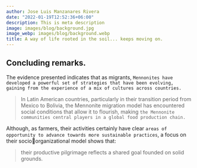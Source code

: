```yaml
---
author: Jose Luis Manzanares Rivera
date: "2022-01-19T12:52:36+06:00"
description: This is meta description
image: images/blog/background.jpg
image_webp: images/blog/background.webp
title: A way of life rooted in the soil... keeps moving on.
---
```


## Concluding remarks.

The evidence presented indicates that as migrants, ```Mennonites have developed a powerful
set of strategies that have been evolving, gaining from the experience of a mix of cultures
across countries.``` 

>In Latin American countries, particularly in their transition period from
Mexico to Bolivia, the Mennonite migration model has encountered social conditions that
allow it to flourish, making ```the Mennonite communities central players in a global food
production chain.```


Although, as farmers, their activities certainly have clear ```areas of
opportunity to advance towards more sustainable practices```, a focus on their socioorganizational model shows that:

>their productive pilgrimage reflects a shared goal founded
on solid grounds. 
